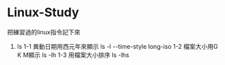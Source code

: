 # Linux-Study
把練習過的linux指令記下來

1. ls 
    1-1 異動日期用西元年來顯示
        ls -l --time-style long-iso
    1-2 檔案大小用G K M顯示
        ls -lh
    1-3 用檔案大小排序
        ls -lhs
